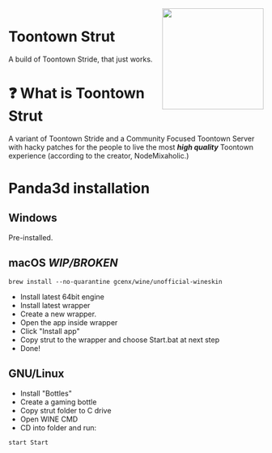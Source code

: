 <img src="resources/phase_3/etc/icon.ico" align="right" width="200"/>

# Toontown Strut
A build of Toontown Stride, that just works.

# ❓ What is Toontown Strut
A variant of Toontown Stride and a Community Focused Toontown Server with hacky patches for the people to live the most ***high quality*** Toontown experience (according to the creator, NodeMixaholic.)

# Panda3d installation

## Windows
Pre-installed.

## macOS ***WIP/BROKEN***
```
brew install --no-quarantine gcenx/wine/unofficial-wineskin
```
* Install latest 64bit engine
* Install latest wrapper
* Create a new wrapper.
* Open the app inside wrapper
* Click "Install app"
* Copy strut to the wrapper and choose Start.bat at next step
* Done!


## GNU/Linux

* Install "Bottles"
* Create a gaming bottle
* Copy strut folder to C drive
* Open WINE CMD
* CD into folder and run:
```
start Start
```

